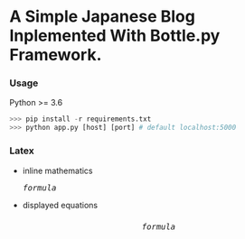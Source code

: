 # A Simple Japanese Blog Inplemented With Bottle.py Framework.


### Usage
Python >= 3.6

```python
>>> pip install -r requirements.txt
>>> python app.py [host] [port] # default localhost:5000
```

### Latex
* inline mathematics <pre>$formula$</pre>
* displayed equations <pre>$$formula$$</pre>
